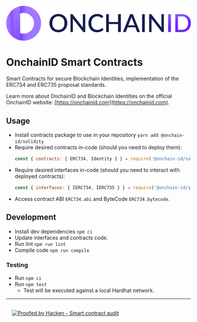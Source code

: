 ![OnchainID Smart Contracts](./onchainid_logo_final.png)

# OnchainID Smart Contracts

Smart Contracts for secure Blockchain Identities, implementation of the ERC734 and ERC735 proposal standards.

Learn more about OnchainID and Blockchain Identities on the official OnchainID website: [https://onchainid.com](https://onchainid.com).

## Usage

- Install contracts package to use in your repository `yarn add @onchain-id/solidity`
- Require desired contracts in-code (should you need to deploy them):
  ```javascript
  const { contracts: { ERC734, Identity } } = require('@onchain-id/solidity');
  ```
- Require desired interfaces in-code (should you need to interact with deployed contracts):
  ```javascript
  const { interfaces: { IERC734, IERC735 } } = require('@onchain-id/solidity');
  ```
- Access contract ABI `ERC734.abi` and ByteCode `ERC734.bytecode`.

## Development

- Install dev dependencies `npm ci`
- Update interfaces and contracts code.
- Run lint `npm run lint`
- Compile code `npm run compile`

### Testing

- Run `npm ci`
- Run `npm test`
  - Test will be executed against a local Hardhat network.

---

<div style="padding: 16px;">
   <a href="https://tokeny.com/wp-content/uploads/2023/04/Tokeny_ONCHAINID_SC-Audit_Report.pdf" target="_blank">
       <img src="https://hacken.io/wp-content/uploads/2023/02/ColorWBTypeSmartContractAuditBackFilled.png" alt="Proofed by Hacken - Smart contract audit" style="width: 258px; height: 100px;">
   </a>
</div>
